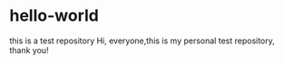 # hello-world
this is a test repository
Hi, everyone,this is my personal test repository, thank you!
